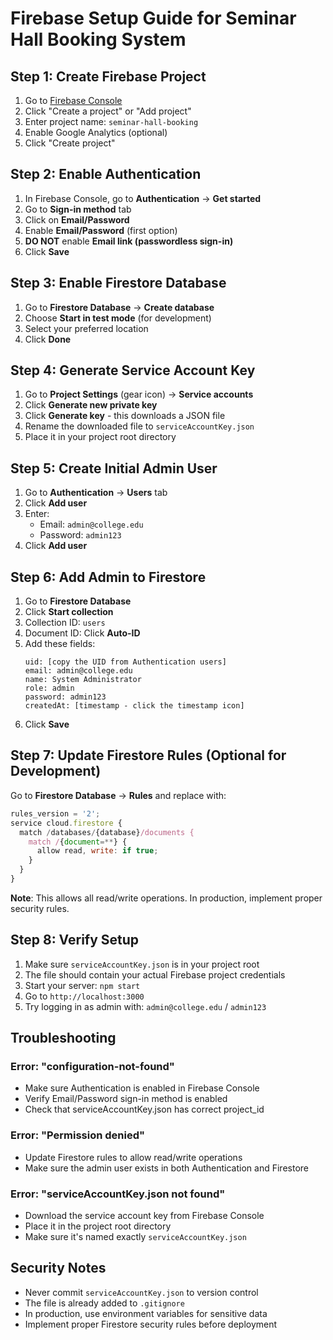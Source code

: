 # Firebase Setup Guide for Seminar Hall Booking System

## Step 1: Create Firebase Project

1. Go to [Firebase Console](https://console.firebase.google.com/)
2. Click "Create a project" or "Add project"
3. Enter project name: `seminar-hall-booking`
4. Enable Google Analytics (optional)
5. Click "Create project"

## Step 2: Enable Authentication

1. In Firebase Console, go to **Authentication** → **Get started**
2. Go to **Sign-in method** tab
3. Click on **Email/Password**
4. Enable **Email/Password** (first option)
5. **DO NOT** enable **Email link (passwordless sign-in)**
6. Click **Save**

## Step 3: Enable Firestore Database

1. Go to **Firestore Database** → **Create database**
2. Choose **Start in test mode** (for development)
3. Select your preferred location
4. Click **Done**

## Step 4: Generate Service Account Key

1. Go to **Project Settings** (gear icon) → **Service accounts**
2. Click **Generate new private key**
3. Click **Generate key** - this downloads a JSON file
4. Rename the downloaded file to `serviceAccountKey.json`
5. Place it in your project root directory

## Step 5: Create Initial Admin User

1. Go to **Authentication** → **Users** tab
2. Click **Add user**
3. Enter:
   - Email: `admin@college.edu`
   - Password: `admin123`
4. Click **Add user**

## Step 6: Add Admin to Firestore

1. Go to **Firestore Database**
2. Click **Start collection**
3. Collection ID: `users`
4. Document ID: Click **Auto-ID**
5. Add these fields:
   ```
   uid: [copy the UID from Authentication users]
   email: admin@college.edu
   name: System Administrator
   role: admin
   password: admin123
   createdAt: [timestamp - click the timestamp icon]
   ```
6. Click **Save**

## Step 7: Update Firestore Rules (Optional for Development)

Go to **Firestore Database** → **Rules** and replace with:

```javascript
rules_version = '2';
service cloud.firestore {
  match /databases/{database}/documents {
    match /{document=**} {
      allow read, write: if true;
    }
  }
}
```

**Note**: This allows all read/write operations. In production, implement proper security rules.

## Step 8: Verify Setup

1. Make sure `serviceAccountKey.json` is in your project root
2. The file should contain your actual Firebase project credentials
3. Start your server: `npm start`
4. Go to `http://localhost:3000`
5. Try logging in as admin with: `admin@college.edu` / `admin123`

## Troubleshooting

### Error: "configuration-not-found"
- Make sure Authentication is enabled in Firebase Console
- Verify Email/Password sign-in method is enabled
- Check that serviceAccountKey.json has correct project_id

### Error: "Permission denied"
- Update Firestore rules to allow read/write operations
- Make sure the admin user exists in both Authentication and Firestore

### Error: "serviceAccountKey.json not found"
- Download the service account key from Firebase Console
- Place it in the project root directory
- Make sure it's named exactly `serviceAccountKey.json`

## Security Notes

- Never commit `serviceAccountKey.json` to version control
- The file is already added to `.gitignore`
- In production, use environment variables for sensitive data
- Implement proper Firestore security rules before deployment